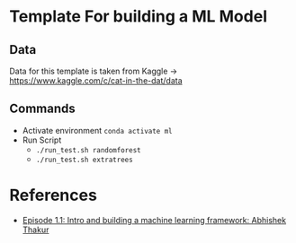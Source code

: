 # Template For building a ML Model

## Data
Data for this template is taken from Kaggle -> https://www.kaggle.com/c/cat-in-the-dat/data

## Commands
- Activate environment `conda activate ml`
- Run Script 
  - `./run_test.sh randomforest`
  - `./run_test.sh extratrees`

# References
- [Episode 1.1: Intro and building a machine learning framework: Abhishek Thakur](https://www.youtube.com/watch?v=ArygUBY0QXw)